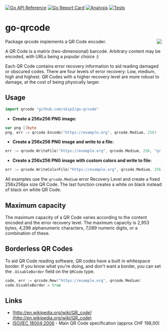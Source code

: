 <a href="https://pkg.go.dev/github.com/rymdport/go-qrcode" title="Go API Reference" rel="nofollow"><img src="https://img.shields.io/badge/go-documentation-blue.svg?style=flat" alt="Go API Reference"></a>
[![Go Report Card](https://goreportcard.com/badge/github.com/rymdport/go-qrcode)](https://goreportcard.com/report/github.com/rymdport/go-qrcode)
[![Analysis](https://github.com/rymdport/go-qrcode/actions/workflows/analysis.yml/badge.svg)](https://github.com/rymdport/go-qrcode/actions/workflows/analysis.yml)
[![Tests](https://github.com/rymdport/go-qrcode/actions/workflows/tests.yml/badge.svg)](https://github.com/rymdport/go-qrcode/actions/workflows/tests.yml)

# go-qrcode

<img src='https://skip.org/img/nyancat-youtube-qr.png' align='right'>

Package qrcode implements a QR Code encoder.

A QR Code is a matrix (two-dimensional) barcode. Arbitrary content may be encoded, with URLs being a popular choice :)

Each QR Code contains error recovery information to aid reading damaged or obscured codes. There are four levels of error recovery: Low, medium, high and highest. QR Codes with a higher recovery level are more robust to damage, at the cost of being physically larger.

## Usage

```go
import qrcode "github.com/skip2/go-qrcode"
```

- **Create a 256x256 PNG image:**

```go
var png []byte
png, err := qrcode.Encode("https://example.org", qrcode.Medium, 256)
```

- **Create a 256x256 PNG image and write to a file:**

```go
err := qrcode.WriteFile("https://example.org", qrcode.Medium, 256, "qr.png")
```

- **Create a 256x256 PNG image with custom colors and write to file:**
```go
err := qrcode.WriteColorFile("https://example.org", qrcode.Medium, 256, color.Black, color.White, "qr.png")
```

All examples use the `qrcode.Medium` error Recovery Level and create a fixed 256x256px size QR Code. The last function creates a white on black instead of black on white QR Code.

## Maximum capacity
The maximum capacity of a QR Code varies according to the content encoded and the error recovery level. The maximum capacity is 2,953 bytes, 4,296 alphanumeric characters, 7,089 numeric digits, or a combination of these.

## Borderless QR Codes

To aid QR Code reading software, QR codes have a built in whitespace border.
If you know what you're doing, and don't want a border, you can set the `.DisableBorder` field on the `QRCode` type.
```go
code, err := qrcode.New("https://example.org", qrcode.Medium)
code.DisableBorder = true
```

## Links

- [http://en.wikipedia.org/wiki/QR_code](http://en.wikipedia.org/wiki/QR_code)
- [ISO/IEC 18004:2006](http://www.iso.org/iso/catalogue_detail.htm?csnumber=43655) - Main QR Code specification (approx CHF 198,00)<br>
